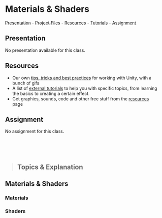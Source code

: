 # Materials & Shaders

[~~Presentation~~]() -
[~~Project Files~~]() -
[Resources](00_resources.md) -
[Tutorials](00_tutorials.md) -
[Assignment](#assignment)

## Presentation
No presentation available for this class.

## Resources
- Our own [tips, tricks and best practices](00_unity.md) for working with Unity, with a bunch of gifs
- A list of [external tutorials](00_tutorials.md) to help you with specific topics, from learning the basics to creating a certain effect.
- Get graphics, sounds, code and other free stuff from the [resources](00_resources.md) page

## Assignment
No assignment for this class.

<br><br><br>

> ## Topics & Explanation

## Materials & Shaders
### Materials
### Shaders
